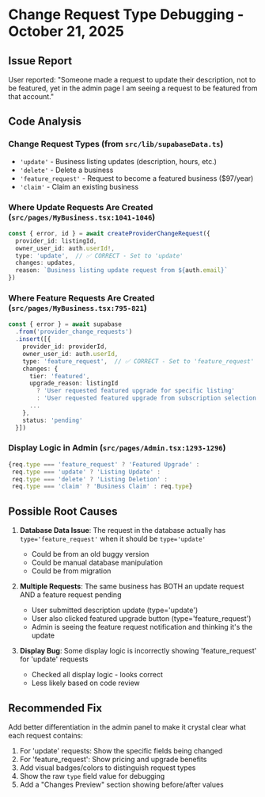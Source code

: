 # Change Request Type Debugging - October 21, 2025

## Issue Report
User reported: "Someone made a request to update their description, not to be featured, yet in the admin page I am seeing a request to be featured from that account."

## Code Analysis

### Change Request Types (from `src/lib/supabaseData.ts`)
- `'update'` - Business listing updates (description, hours, etc.)
- `'delete'` - Delete a business
- `'feature_request'` - Request to become a featured business ($97/year)
- `'claim'` - Claim an existing business

### Where Update Requests Are Created (`src/pages/MyBusiness.tsx:1041-1046`)
```typescript
const { error, id } = await createProviderChangeRequest({
  provider_id: listingId,
  owner_user_id: auth.userId!,
  type: 'update',  // ✅ CORRECT - Set to 'update'
  changes: updates,
  reason: `Business listing update request from ${auth.email}`
})
```

### Where Feature Requests Are Created (`src/pages/MyBusiness.tsx:795-821`)
```typescript
const { error } = await supabase
  .from('provider_change_requests')
  .insert([{
    provider_id: providerId,
    owner_user_id: auth.userId,
    type: 'feature_request',  // ✅ CORRECT - Set to 'feature_request'
    changes: {
      tier: 'featured',
      upgrade_reason: listingId 
        ? 'User requested featured upgrade for specific listing' 
        : 'User requested featured upgrade from subscription selection',
      ...
    },
    status: 'pending'
  }])
```

### Display Logic in Admin (`src/pages/Admin.tsx:1293-1296`)
```typescript
{req.type === 'feature_request' ? 'Featured Upgrade' : 
 req.type === 'update' ? 'Listing Update' : 
 req.type === 'delete' ? 'Listing Deletion' :
 req.type === 'claim' ? 'Business Claim' : req.type}
```

## Possible Root Causes

1. **Database Data Issue**: The request in the database actually has `type='feature_request'` when it should be `type='update'`
   - Could be from an old buggy version
   - Could be manual database manipulation
   - Could be from migration

2. **Multiple Requests**: The same business has BOTH an update request AND a feature request pending
   - User submitted description update (type='update')
   - User also clicked featured upgrade button (type='feature_request')
   - Admin is seeing the feature request notification and thinking it's the update

3. **Display Bug**: Some display logic is incorrectly showing 'feature_request' for 'update' requests
   - Checked all display logic - looks correct
   - Less likely based on code review

## Recommended Fix

Add better differentiation in the admin panel to make it crystal clear what each request contains:

1. For 'update' requests: Show the specific fields being changed
2. For 'feature_request': Show pricing and upgrade benefits
3. Add visual badges/colors to distinguish request types
4. Show the raw `type` field value for debugging
5. Add a "Changes Preview" section showing before/after values


